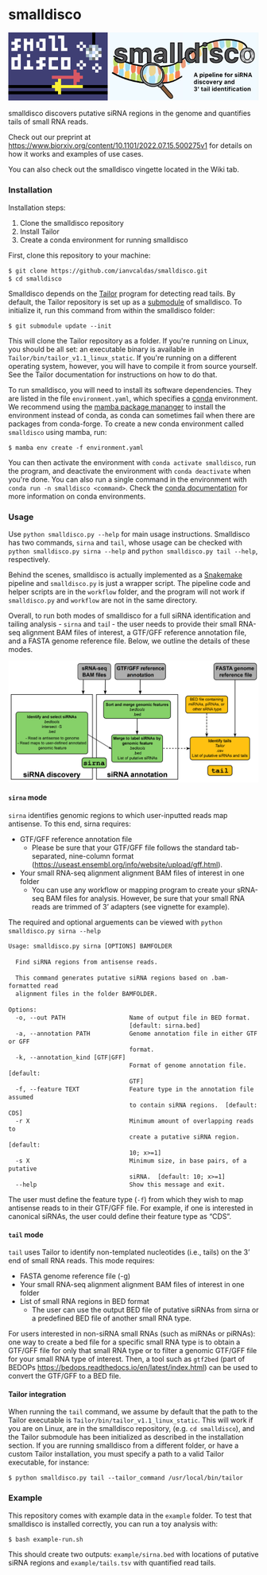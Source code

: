 smalldisco
==========

<p float="left">
  <img src="misc/logo.png" width="200" />
  <img src="misc/logo2.jpg" width="300" /> 
</p>


smalldisco discovers putative siRNA regions in the genome and quantifies tails of small RNA reads.

Check out our preprint at https://www.biorxiv.org/content/10.1101/2022.07.15.500275v1 for details on how it works and examples of use cases.

You can also check out the smalldisco vingette located in the Wiki tab.

### Installation

Installation steps:

1. Clone the smalldisco repository
2. Install Tailor
3. Create a conda environment for running smalldisco

First, clone this repository to your machine:

```console
$ git clone https://github.com/ianvcaldas/smalldisco.git
$ cd smalldisco
```

Smalldisco depends on the [Tailor](https://github.com/jhhung/Tailor) program for detecting read tails. By default, the Tailor repository is set up as a [submodule](https://git-scm.com/book/en/v2/Git-Tools-Submodules) of smalldisco. To initialize it, run this command from within the smalldisco folder:

```console
$ git submodule update --init
```

This will clone the Tailor repository as a folder. If you're running on Linux, you should be all set: an executable binary is available in `Tailor/bin/tailor_v1.1_linux_static`. If you're running on a different operating system, however, you will have to compile it from source yourself. See the Tailor documentation for instructions on how to do that.

To run smalldisco, you will need to install its software dependencies. They are listed in the file `environment.yaml`, which specifies a [conda](https://docs.conda.io/en/latest/) environment. We recommend using the  [mamba package mananger](https://mamba.readthedocs.io/) to install the environment instead of conda, as conda can sometimes fail when there are packages from conda-forge. To create a new conda environment called `smalldisco` using mamba, run:

```console
$ mamba env create -f environment.yaml
```

You can then activate the environment with `conda activate smalldisco`, run the program, and deactivate the environment with `conda deactivate` when you're done. You can also run a single command in the environment with `conda run -n smalldisco <command>`. Check the [conda documentation](https://docs.conda.io/projects/conda/en/latest/user-guide/tasks/manage-environments.html) for more information on conda environments.

### Usage

Use `python smalldisco.py --help` for main usage instructions. Smalldisco has two commands, `sirna` and `tail`, whose usage can be checked with `python smalldisco.py sirna --help` and `python smalldisco.py tail --help`, respectively.

Behind the scenes, smalldisco is actually implemented as a [Snakemake](https://snakemake.readthedocs.io/en/stable/) pipeline and `smalldisco.py` is just a wrapper script. The pipeline code and helper scripts are in the `workflow` folder, and the program will not work if `smalldisco.py` and `workflow` are not in the same directory.

Overall, to run both modes of smalldisco for a full siRNA identification and tailing analysis - `sirna` and `tai`l - the user needs to provide their small RNA-seq alignment BAM files of interest, a GTF/GFF reference annotation file, and a FASTA genome reference file. Below, we outline the details of these modes.

<img src="misc/Workflow.png">

#### `sirna` mode

`sirna` identifies genomic regions to which user-inputted reads map antisense. To this end, sirna requires:
* GTF/GFF reference annotation file
  * Please be sure that your GTF/GFF file follows the standard tab-separated, nine-column format (https://useast.ensembl.org/info/website/upload/gff.html). 
* Your small RNA-seq alignment alignment BAM files of interest in one folder
  * You can use any workflow or mapping program to create your sRNA-seq BAM files for analysis. However, be sure that your small RNA reads are trimmed of 3’ adapters (see vignette for example).

The required and optional arguements can be viewed with `python smalldisco.py sirna --help`

```
Usage: smalldisco.py sirna [OPTIONS] BAMFOLDER

  Find siRNA regions from antisense reads.

  This command generates putative siRNA regions based on .bam-formatted read
  alignment files in the folder BAMFOLDER.

Options:
  -o, --out PATH                  Name of output file in BED format.
                                  [default: sirna.bed]
  -a, --annotation PATH           Genome annotation file in either GTF or GFF
                                  format.
  -k, --annotation_kind [GTF|GFF]
                                  Format of genome annotation file.  [default:
                                  GTF]
  -f, --feature TEXT              Feature type in the annotation file assumed
                                  to contain siRNA regions.  [default: CDS]
  -r X                            Minimum amount of overlapping reads to
                                  create a putative siRNA region.  [default:
                                  10; x>=1]
  -s X                            Minimum size, in base pairs, of a putative
                                  siRNA.  [default: 10; x>=1]
  --help                          Show this message and exit.
  ```

The user must define the feature type (`-f`) from which they wish to map antisense reads to in their GTF/GFF file. For example, if one is interested in canonical siRNAs, the user could define their feature type as “CDS”. 

#### `tail` mode

`tail` uses Tailor to identify non-templated nucleotides (i.e., tails) on the 3’ end of small RNA reads. This mode requires: 
* FASTA genome reference file (-g)
* Your small RNA-seq alignment alignment BAM files of interest in one folder
* List of small RNA regions in BED format
  * The user can use the output BED file of putative siRNAs from sirna or a predefined BED file of another small RNA type.

For users interested in non-siRNA small RNAs (such as miRNAs or piRNAs): one way to create a bed file for a specific small RNA type is to obtain a GTF/GFF file for only that small RNA type or to filter a genomic GTF/GFF file for your small RNA type of interest. Then, a tool such as `gtf2bed` (part of BEDOPs https://bedops.readthedocs.io/en/latest/index.html) can be used to convert the GTF/GFF to a BED file.


#### Tailor integration

When running the `tail` command, we assume by default that the path to the Tailor executable is `Tailor/bin/tailor_v1.1_linux_static`. This will work if you are on Linux, are in the smalldisco repository, (e.g. `cd smalldisco`), and the Tailor submodule has been initialized as described in the installation section. If you are running smalldisco from a different folder, or have a custom Tailor installation, you must specify a path to a valid Tailor executable, for instance:

```console
$ python smalldisco.py tail --tailor_command /usr/local/bin/tailor
```

### Example

This repository comes with example data in the `example` folder. To test that smalldisco is installed correctly, you can run a toy analysis with:

```console
$ bash example-run.sh
```
This should create two outputs: `example/sirna.bed` with locations of putative siRNA regions and `example/tails.tsv` with quantified read tails.
